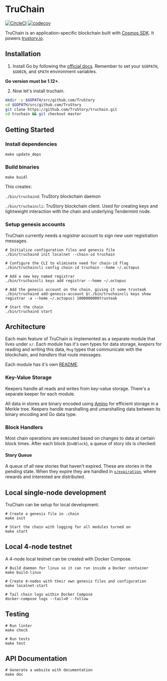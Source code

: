 # TruChain

[![CircleCI](https://circleci.com/gh/TruStory/truchain.svg?style=svg&circle-token=0cea219dcac9bd6962a057d85c4a319613c6680e)](https://circleci.com/gh/TruStory/truchain)
[![codecov](https://codecov.io/gh/TruStory/truchain/branch/master/graph/badge.svg?token=jh3muAAEBs)](https://codecov.io/gh/TruStory/truchain)

TruChain is an application-specific blockchain built with [Cosmos SDK](https://cosmos.network/sdk). It powers [trustory.io](https://www.trustory.io/).


## Installation

1. Install Go by following the [official docs](https://golang.org/doc/install). Remember to set your `$GOPATH`, `$GOBIN`, and `$PATH` environment variables.

**Go version must be 1.12+**.

2. Now let's install truchain.

``` bash
mkdir -p $GOPATH/src/github.com/TruStory
cd $GOPATH/src/github.com/TruStory
git clone https://github.com/TruStory/truchain.git
cd truchain && git checkout master
```

## Getting Started

### Install dependencies

```
make update_deps
```

### Build binaries

```
make buidl
```

This creates:

`./bin/truchaind`: TruStory blockchain daemon

`./bin/truchaincli`: TruStory blockchain client. Used for creating keys and lightweight interaction with the chain and underlying Tendermint node.

### Setup genesis accounts

TruChain currently needs a _registrar_ account to sign new user registration messages.

```
# Initialize configuration files and genesis file
./bin/truchaind init localnet --chain-id truchain

# Configure the CLI to eliminate need for chain-id flag
./bin/truchaincli config chain-id truchain --home ~/.octopus

# Add a new key named registrar
./bin/truchaincli keys add registrar --home ~/.octopus

# Add the genesis account on the chain, giving it some trusteak
./bin/truchaind add-genesis-account $(./bin/truchaincli keys show registrar -a --home ~/.octopus) 1000000000trusteak

# Start the chain
./bin/truchaind start
```

## Architecture

Each main feature of TruChain is implemented as a separate module that lives under `x/`. Each module has it's own types for data storage, _keepers_ for reading and writing this data, `Msg` types that communicate with the blockchain, and _handlers_ that route messages.

Each module has it's own [README](x/README.md).

### Key-Value Storage

Keepers handle all reads and writes from key-value storage. There's a separate keeper for each module.

All data in stores are binary encoded using [Amino](https://github.com/tendermint/go-amino) for efficient storage in a Merkle tree. Keepers handle marshalling and umarshalling data between its binary encoding and Go data type.

### Block Handlers

Most chain operations are executed based on changes to data at certain block times. After each block (`EndBlock`), a queue of story ids is checked:

#### Story Queue

A queue of all new stories that haven't expired. These are stories in the pending state. When they expire they are handled in [`x/expiration`](x/expiration/README.md), where rewards and interested are distributed.

## Local single-node development

TruChain can be setup for local development.

```
# Create a genesis file in .chain
make init

# Start the chain with logging for all modules turned on
make start
```

## Local 4-node testnet

A 4-node local testnet can be created with Docker Compose.

```
# Build daemon for linux so it can run inside a Docker container
make build-linux

# Create 4-nodes with their own genesis files and configuration
make localnet-start

# Tail chain logs within Docker Compose
docker-compose logs --tail=0 --follow
```

## Testing

```
# Run linter
make check

# Run tests
make test
```

## API Documentation

```
# Generate a website with documentation
make doc
```
